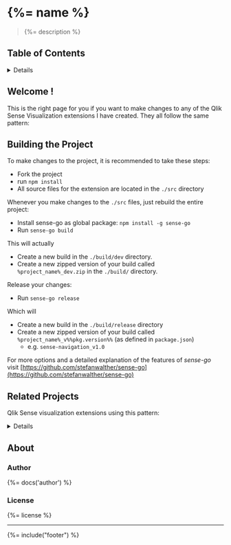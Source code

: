 # {%= name %}
> {%= description %}

## Table of Contents

<details>

<!-- toc -->

</details>

## Welcome !

This is the right page for you if you want to make changes to any of the Qlik Sense Visualization extensions I have created.
They all follow the same pattern:

## Building the Project

To make changes to the project, it is recommended to take these steps:

* Fork the project
* run `npm install`
* All source files for the extension are located in the `./src` directory

Whenever you make changes to the `./src` files, just rebuild the entire project:

- Install sense-go as global package: `npm install -g sense-go`
- Run `sense-go build`

This will actually

- Create a new build in the `./build/dev` directory.
- Create a new zipped version of your build called `%project_name%_dev.zip` in the `./build/` directory.

Release your changes:

- Run `sense-go release`

Which will

- Create a new build in the `./build/release` directory
- Create a new zipped version of your build called `%project_name%_v%%pkg.version%%` (as defined in `package.json`)
    - e.g. `sense-navigation_v1.0`

For more options and a detailed explanation of the features of *sense-go* visit [https://github.com/stefanwalther/sense-go](https://github.com/stefanwalther/sense-go)

## Related Projects

Qlik Sense visualization extensions using this pattern:

<details>

{%= docs('related') %}

</details>

## About

### Author
{%= docs('author') %}

### License
{%= license %}

***

{%= include("footer") %}

